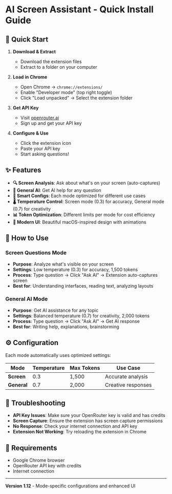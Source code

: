 # AI Screen Assistant - Quick Install Guide

## 🚀 Quick Start

1. **Download & Extract**
   - Download the extension files
   - Extract to a folder on your computer

2. **Load in Chrome**
   - Open Chrome → `chrome://extensions/`
   - Enable "Developer mode" (top right toggle)
   - Click "Load unpacked" → Select the extension folder

3. **Get API Key**
   - Visit [openrouter.ai](https://openrouter.ai)
   - Sign up and get your API key

4. **Configure & Use**
   - Click the extension icon
   - Paste your API key
   - Start asking questions!

## ✨ Features

- **🔍 Screen Analysis**: Ask about what's on your screen (auto-captures)
- **🤖 General AI**: Get AI help for any question
- **🎯 Smart Configs**: Each mode optimized for different use cases
- **🌡️ Temperature Control**: Screen mode (0.3) for accuracy, General mode (0.7) for creativity
- **📊 Token Optimization**: Different limits per mode for cost efficiency
- **🎨 Modern UI**: Beautiful macOS-inspired design with animations

## 📖 How to Use

### Screen Questions Mode
- **Purpose**: Analyze what's visible on your screen
- **Settings**: Low temperature (0.3) for accuracy, 1,500 tokens
- **Process**: Type question → Click "Ask AI" → Extension auto-captures screen
- **Best for**: Understanding interfaces, reading text, analyzing layouts

### General AI Mode
- **Purpose**: Get AI assistance for any topic
- **Settings**: Balanced temperature (0.7) for creativity, 2,000 tokens
- **Process**: Type question → Click "Ask AI" → Get AI response
- **Best for**: Writing help, explanations, brainstorming

## ⚙️ Configuration

Each mode automatically uses optimized settings:

| Mode | Temperature | Max Tokens | Use Case |
|------|-------------|------------|----------|
| **Screen** | 0.3 | 1,500 | Accurate analysis |
| **General** | 0.7 | 2,000 | Creative responses |

## 🔧 Troubleshooting

- **API Key Issues**: Make sure your OpenRouter key is valid and has credits
- **Screen Capture**: Ensure the extension has screen capture permissions
- **No Response**: Check your internet connection and API key
- **Extension Not Working**: Try reloading the extension in Chrome

## 📱 Requirements

- Google Chrome browser
- OpenRouter API key with credits
- Internet connection

---

**Version 1.12** - Mode-specific configurations and enhanced UI
